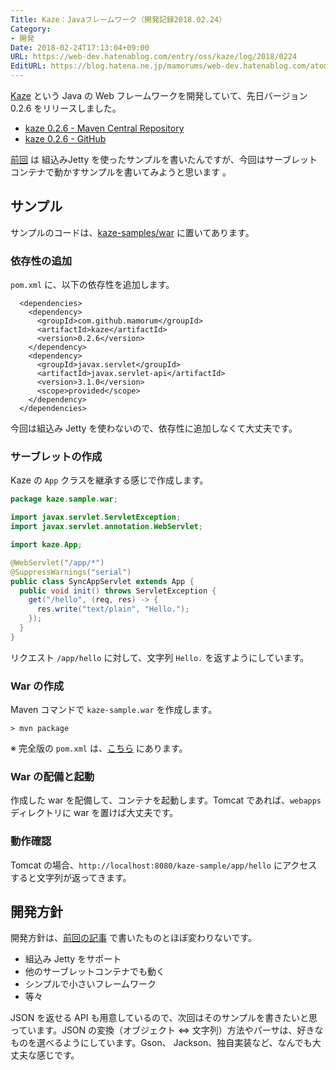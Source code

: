 ```yaml
---
Title: Kaze：Javaフレームワーク（開発記録2018.02.24）
Category:
- 開発
Date: 2018-02-24T17:13:04+09:00
URL: https://web-dev.hatenablog.com/entry/oss/kaze/log/2018/0224
EditURL: https://blog.hatena.ne.jp/mamorums/web-dev.hatenablog.com/atom/entry/17391345971619307468
---
```


[Kaze](https://github.com/mamorum/kaze) という Java の Web フレームワークを開発していて、先日バージョン 0.2.6 をリリースしました。

- [kaze 0.2.6 - Maven Central Repository](http://search.maven.org/#artifactdetails%7Ccom.github.mamorum%7Ckaze%7C0.2.6%7C)
- [kaze 0.2.6 - GitHub](https://github.com/mamorum/kaze/releases/tag/v0.2.6)

[前回](/entry/kaze/log/2018/0115) は 組込みJetty を使ったサンプルを書いたんですが、今回はサーブレットコンテナで動かすサンプルを書いてみようと思います 。


## サンプル
サンプルのコードは、[kaze-samples/war](https://github.com/mamorum/kaze-samples/tree/master/war) に置いてあります。


### 依存性の追加
`pom.xml` に、以下の依存性を追加します。

```
  <dependencies>
    <dependency>
      <groupId>com.github.mamorum</groupId>
      <artifactId>kaze</artifactId>
      <version>0.2.6</version>
    </dependency>
    <dependency>
      <groupId>javax.servlet</groupId>
      <artifactId>javax.servlet-api</artifactId>
      <version>3.1.0</version>
      <scope>provided</scope>
    </dependency>
  </dependencies>
```

今回は組込み Jetty を使わないので、依存性に追加しなくて大丈夫です。


### サーブレットの作成
Kaze の `App` クラスを継承する感じで作成します。

```java
package kaze.sample.war;

import javax.servlet.ServletException;
import javax.servlet.annotation.WebServlet;

import kaze.App;

@WebServlet("/app/*")
@SuppressWarnings("serial")
public class SyncAppServlet extends App {
  public void init() throws ServletException {
    get("/hello", (req, res) -> {
      res.write("text/plain", "Hello.");
    });
  }
}
```

リクエスト `/app/hello` に対して、文字列 `Hello.` を返すようにしています。


### War の作成
Maven コマンドで `kaze-sample.war` を作成します。

```
> mvn package
```

※ 完全版の `pom.xml` は、[こちら](https://github.com/mamorum/kaze-samples/blob/master/war/pom.xml) にあります。


### War の配備と起動
作成した war を配備して、コンテナを起動します。Tomcat であれば、`webapps` ディレクトリに war を置けば大丈夫です。


### 動作確認
Tomcat の場合、`http://localhost:8080/kaze-sample/app/hello` にアクセスすると文字列が返ってきます。



## 開発方針
開発方針は、[前回の記事](/entry/kaze/log/2018/0115) で書いたものとほぼ変わりないです。

- 組込み Jetty をサポート
- 他のサーブレットコンテナでも動く
- シンプルで小さいフレームワーク
- 等々

JSON を返せる API も用意しているので、次回はそのサンプルを書きたいと思っています。JSON の変換（オブジェクト ⇔ 文字列）方法やパーサは、好きなものを選べるようにしています。Gson、 Jackson、独自実装など、なんでも大丈夫な感じです。

